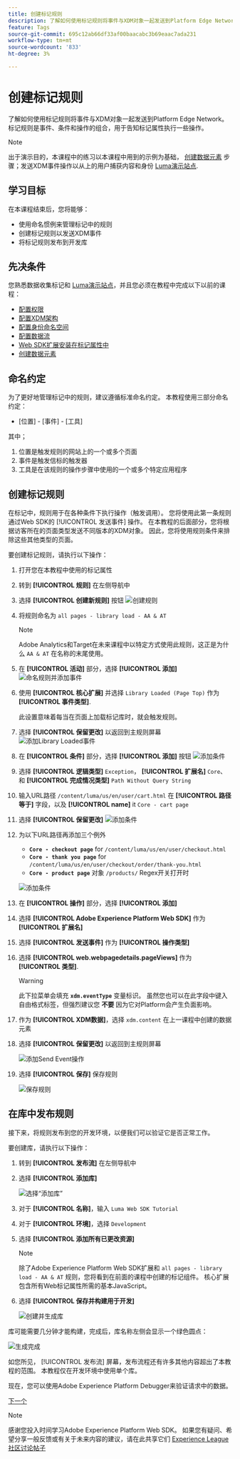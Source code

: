 ```yaml
---
title: 创建标记规则
description: 了解如何使用标记规则将事件与XDM对象一起发送到Platform Edge Network。 本课程是“使用Web SDK实施Adobe Experience Cloud”教程的一部分。
feature: Tags
source-git-commit: 695c12ab66df33af00baacabc3b69eaac7ada231
workflow-type: tm+mt
source-wordcount: '833'
ht-degree: 3%

---
```


# 创建标记规则

了解如何使用标记规则将事件与XDM对象一起发送到Platform Edge Network。 标记规则是事件、条件和操作的组合，用于告知标记属性执行一些操作。

>[!NOTE]
>
> 出于演示目的，本课程中的练习以本课程中用到的示例为基础， [创建数据元素](create-data-elements.md) 步骤；发送XDM事件操作以从上的用户捕获内容和身份 [Luma演示站点](https://luma.enablementadobe.com/content/luma/us/en.html).


## 学习目标

在本课程结束后，您将能够：

* 使用命名惯例来管理标记中的规则
* 创建标记规则以发送XDM事件
* 将标记规则发布到开发库


## 先决条件

您熟悉数据收集标记和 [Luma演示站点](https://luma.enablementadobe.com/content/luma/us/en.html)，并且您必须在教程中完成以下以前的课程：

* [配置权限](configure-permissions.md)
* [配置XDM架构](configure-schemas.md)
* [配置身份命名空间](configure-identities.md)
* [配置数据流](configure-datastream.md)
* [Web SDK扩展安装在标记属性中](install-web-sdk.md)
* [创建数据元素](create-data-elements.md)

## 命名约定

为了更好地管理标记中的规则，建议遵循标准命名约定。 本教程使用三部分命名约定：

* [位置] - [事件] - [工具]

其中；

1. 位置是触发规则的网站上的一个或多个页面
1. 事件是触发信标的触发器
1. 工具是在该规则的操作步骤中使用的一个或多个特定应用程序


## 创建标记规则

在标记中，规则用于在各种条件下执行操作（触发调用）。 您将使用此第一条规则通过Web SDK的 [!UICONTROL 发送事件] 操作。 在本教程的后面部分，您将根据访客所在的页面类型发送不同版本的XDM对象。 因此，您将使用规则条件来排除这些其他类型的页面。

要创建标记规则，请执行以下操作：

1. 打开您在本教程中使用的标记属性
1. 转到 **[!UICONTROL 规则]** 在左侧导航中
1. 选择 **[!UICONTROL 创建新规则]** 按钮
   ![创建规则](assets/rules-create.png)
1. 将规则命名为 `all pages - library load - AA & AT`

   >[!NOTE]
   >
   > Adobe Analytics和Target在未来课程中以特定方式使用此规则，这正是为什么 `AA & AT` 在名称的末尾使用。

1. 在 **[!UICONTROL 活动]** 部分，选择 **[!UICONTROL 添加]**
   ![命名规则并添加事件](assets/rule-name.png)
1. 使用 **[!UICONTROL 核心扩展]** 并选择 `Library Loaded (Page Top)` 作为 **[!UICONTROL 事件类型]**.

   此设置意味着每当在页面上加载标记库时，就会触发规则。
1. 选择 **[!UICONTROL 保留更改]** 以返回到主规则屏幕
   ![添加Library Loaded事件](assets/rule-event-pagetop.png)
1. 在 **[!UICONTROL 条件]** 部分，选择 **[!UICONTROL 添加]** 按钮
   ![添加条件](assets/rules-add-conditions.png)
1. 选择 **[!UICONTROL 逻辑类型]** `Exception`， **[!UICONTROL 扩展名]** `Core`、和 **[!UICONTROL 完成情况类型]** `Path Without Query String`
1. 输入URL路径 `/content/luma/us/en/user/cart.html` 在 **[!UICONTROL 路径等于]** 字段，以及 **[!UICONTROL name]** it `Core - cart page`
1. 选择 **[!UICONTROL 保留更改]**
   ![添加条件](assets/rule-condition-exception.png)
1. 为以下URL路径再添加三个例外

   * **`Core - checkout page`** for `/content/luma/us/en/user/checkout.html`
   * **`Core - thank you page`** for `/content/luma/us/en/user/checkout/order/thank-you.html`
   * **`Core - product page`** 对象 `/products/` Regex开关打开时

   ![添加条件](assets/rule-condition-exception-all.png)

1. 在 **[!UICONTROL 操作]** 部分，选择 **[!UICONTROL 添加]**
1. 选择 **[!UICONTROL Adobe Experience Platform Web SDK]** 作为 **[!UICONTROL 扩展名]**
1. 选择 **[!UICONTROL 发送事件]** 作为 **[!UICONTROL 操作类型]**
1. 选择 **[!UICONTROL web.webpagedetails.pageViews]** 作为 **[!UICONTROL 类型]**.

   >[!WARNING]
   >
   > 此下拉菜单会填充 **`xdm.eventType`** 变量标识。 虽然您也可以在此字段中键入自由格式标签，但强烈建议您 **不要** 因为它对Platform会产生负面影响。

1. 作为 **[!UICONTROL XDM数据]**，选择 `xdm.content` 在上一课程中创建的数据元素
1. 选择 **[!UICONTROL 保留更改]** 以返回到主规则屏幕

   ![添加Send Event操作](assets/rule-set-action-xdm.png)
1. 选择 **[!UICONTROL 保存]** 保存规则

   ![保存规则](assets/rule-save.png)

## 在库中发布规则

接下来，将规则发布到您的开发环境，以便我们可以验证它是否正常工作。

要创建库，请执行以下操作：

1. 转到 **[!UICONTROL 发布流]** 在左侧导航中
1. 选择 **[!UICONTROL 添加库]**

   ![选择“添加库”](assets/rule-publish-library.png)
1. 对于 **[!UICONTROL 名称]**，输入 `Luma Web SDK Tutorial`
1. 对于 **[!UICONTROL 环境]**，选择 `Development`
1. 选择  **[!UICONTROL 添加所有已更改资源]**

   >[!NOTE]
   >
   >    除了Adobe Experience Platform Web SDK扩展和 `all pages - library load - AA & AT` 规则，您将看到在前面的课程中创建的标记组件。 核心扩展包含所有Web标记属性所需的基本JavaScript。

1. 选择 **[!UICONTROL 保存并构建用于开发]**

   ![创建并生成库](assets/rule-publish-add-all-changes.png)

库可能需要几分钟才能构建，完成后，库名称左侧会显示一个绿色圆点：

![生成完成](assets/rule-publish-success.png)

如您所见， [!UICONTROL 发布流] 屏幕，发布流程还有许多其他内容超出了本教程的范围。 本教程仅在开发环境中使用单个库。

现在，您可以使用Adobe Experience Platform Debugger来验证请求中的数据。

[下一个 ](validate-with-debugger.md)

>[!NOTE]
>
>感谢您投入时间学习Adobe Experience Platform Web SDK。 如果您有疑问、希望分享一般反馈或有关于未来内容的建议，请在此共享它们 [Experience League社区讨论帖子](https://experienceleaguecommunities.adobe.com/t5/adobe-experience-platform-launch/tutorial-discussion-implement-adobe-experience-cloud-with-web/td-p/444996)
